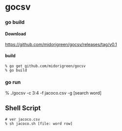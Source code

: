 # gocsv

### go build
#### Download
https://github.com/midorigreen/gocsv/releases/tag/v0.1

#### build
```
% go get github.com/midorigreen/gocsv
% go build
```

### go run
% ./gocsv -c 3:4 -f jacoco.csv -g [search word]

## Shell Script
```
# ver jacoco.csv
% sh jacoco.sh [file: word row]
```
